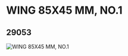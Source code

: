 # WING 85X45 MM, NO.1
## 29053
![WING 85X45 MM, NO.1](https://lc-www-live-s.legocdn.com/media/bricks/5/2/6171832.jpg)